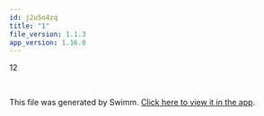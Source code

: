 ```yaml
---
id: j2u5o4zq
title: "1"
file_version: 1.1.3
app_version: 1.16.0
---
```


12

<br/>

This file was generated by Swimm. [Click here to view it in the app](https://swimm-web-app.web.app/repos/Z2l0aHViJTNBJTNBZWNvbW0lM0ElM0Ftb3NoaWtzd2ltbQ==/docs/j2u5o4zq).
